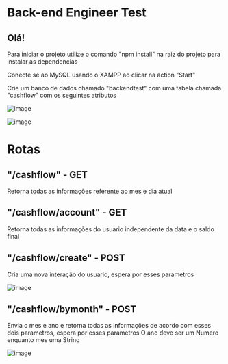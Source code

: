 # Back-end Engineer Test

## Olá!

Para iniciar o projeto utilize o comando "npm install" na raiz do projeto para instalar as dependencias

Conecte se ao MySQL usando o XAMPP ao clicar na action "Start"

Crie um banco de dados chamado "backendtest" com uma tabela chamada "cashflow" com os seguintes atributos

![image](https://user-images.githubusercontent.com/102544229/236215532-15dff39e-3ba6-4107-a94c-d04580564e31.png)

![image](https://user-images.githubusercontent.com/102544229/236215617-dc8b0f0a-48de-4e85-9384-caf322c3181c.png)

# Rotas

## "/cashflow" - GET 
Retorna todas as informações referente ao mes e dia atual

## "/cashflow/account" - GET
Retorna todas as informações do usuario independente da data e o saldo final

## "/cashflow/create" - POST
Cria uma nova interação do usuario, espera por esses parametros 

![image](https://user-images.githubusercontent.com/102544229/236216852-502ac2d7-1cb3-4ee0-95a5-29027b7302d1.png)

## "/cashflow/bymonth" - POST
Envia o mes e ano e retorna todas as informações de acordo com esses dois parametros, espera por esses parametros
O ano deve ser um Numero enquanto mes uma String

![image](https://user-images.githubusercontent.com/102544229/236217405-43903256-e4dc-449f-b2a6-5d013ee014e4.png)


